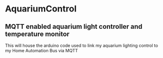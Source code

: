 AquariumControl
===============

MQTT enabled aquarium light controller and temperature monitor
---
This will house the arduino code used to link my aquarium lighting control to my Home Automation Bus via MQTT

